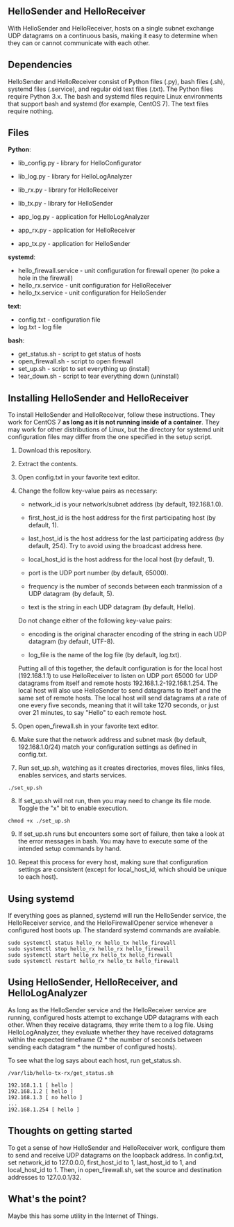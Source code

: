 ## HelloSender and HelloReceiver

With HelloSender and HelloReceiver, hosts on a single subnet exchange UDP datagrams on a continuous basis, making it easy to determine when they can or cannot communicate with each other.

## Dependencies

HelloSender and HelloReceiver consist of Python files (.py), bash files (.sh), systemd files (.service), and regular old text files (.txt).  The Python files require Python 3.x.  The bash and systemd files require Linux environments that support bash and systemd (for example, CentOS 7).  The text files require nothing.

## Files

__Python__:
- lib_config.py - library for HelloConfigurator
- lib_log.py - library for HelloLogAnalyzer
- lib_rx.py - library for HelloReceiver
- lib_tx.py - library for HelloSender

- app_log.py - application for HelloLogAnalyzer
- app_rx.py - application for HelloReceiver
- app_tx.py - application for HelloSender

__systemd__:
- hello_firewall.service - unit configuration for firewall opener (to poke a hole in the firewall)
- hello_rx.service - unit configuration for HelloReceiver
- hello_tx.service - unit configuration for HelloSender

__text__:
- config.txt - configuration file
- log.txt - log file

__bash__:
- get_status.sh - script to get status of hosts
- open_firewall.sh - script to open firewall
- set_up.sh - script to set everything up (install)
- tear_down.sh - script to tear everything down (uninstall)

## Installing HelloSender and HelloReceiver

To install HelloSender and HelloReceiver, follow these instructions.  They work for CentOS 7 __as long as it is not running inside of a container__. They may work for other distributions of Linux, but the directory for systemd unit configuration files may differ from the one specified in the setup script.

1. Download this repository.

2. Extract the contents.

3. Open config.txt in your favorite text editor.

4. Change the follow key-value pairs as necessary:
   
   - network_id is your network/subnet address (by default, 192.168.1.0).

   - first_host_id is the host address for the first participating host (by default, 1).

   - last_host_id is the host address for the last participating address (by default, 254).  Try to avoid using the broadcast address here.

   - local_host_id is the host address for the local host (by default, 1).

   - port is the UDP port number (by default, 65000).

   - frequency is the number of seconds between each tranmission of a UDP datagram (by default, 5).

   - text is the string in each UDP datagram (by default, Hello).

   
   Do not change either of the following key-value pairs:

   - encoding is the original character encoding of the string in each UDP datagram (by default, UTF-8).

   - log_file is the name of the log file (by default, log.txt).
   

   Putting all of this together, the default configuration is for the local host (192.168.1.1) to use HelloReceiver to listen on UDP port 65000 for UDP datagrams from itself and remote hosts 192.168.1.2-192.168.1.254.  The local host will also use HelloSender to send datagrams to itself and the same set of remote hosts.  The local host will send datagrams at a rate of one every five seconds, meaning that it will take 1270 seconds, or just over 21 minutes, to say "Hello" to each remote host. 

5. Open open_firewall.sh in your favorite text editor.

6. Make sure that the network address and subnet mask (by default, 192.168.1.0/24) match your configuration settings as defined in config.txt.

7. Run set_up.sh, watching as it creates directories, moves files, links files, enables services, and starts services.

```
./set_up.sh
```

8. If set_up.sh will not run, then you may need to change its file mode.  Toggle the "x" bit to enable execution.

```
chmod +x ./set_up.sh
```

9. If set_up.sh runs but encounters some sort of failure, then take a look at the error messages in bash.  You may have to execute some of the intended setup commands by hand.

10. Repeat this process for every host, making sure that configuration settings are consistent (except for local_host_id, which should be unique to each host).

## Using systemd

If everything goes as planned, systemd will run the HelloSender service, the HelloReceiver service, and the HelloFirewallOpener service whenever a configured host boots up.  The standard systemd commands are available.

```
sudo systemctl status hello_rx hello_tx hello_firewall
sudo systemctl stop hello_rx hello_rx hello_firewall
sudo systemctl start hello_rx hello_tx hello_firewall
sudo systemctl restart hello_rx hello_tx hello_firewall
```

## Using HelloSender, HelloReceiver, and HelloLogAnalyzer

As long as the HelloSender service and the HelloReceiver service are running, configured hosts attempt to exchange UDP datagrams with each other.  When they receive datagrams, they write them to a log file.  Using HelloLogAnalyzer, they evaluate whether they have received datagrams within the expected timeframe (2 * the number of seconds between sending each datagram * the number of configured hosts).  

To see what the log says about each host, run get_status.sh.

```
/var/lib/hello-tx-rx/get_status.sh

192.168.1.1 [ hello ]
192.168.1.2 [ hello ]
192.168.1.3 [ no hello ]
...
192.168.1.254 [ hello ]
```

## Thoughts on getting started

To get a sense of how HelloSender and HelloReceiver work, configure them to send and receive UDP datagrams on the loopback address.  In config.txt, set network_id to 127.0.0.0, first_host_id to 1, last_host_id to 1, and local_host_id to 1.  Then, in open_firewall.sh, set the source and destination addresses to 127.0.0.1/32.  

## What's the point?

Maybe this has some utility in the Internet of Things.

